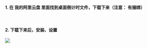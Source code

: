 ####  1. 在 我的阿里云盘 里面找到桌面倒计时文件，下载下来（注意： 有捆绑） 

<br /> 

####  2. 下载下来后，安装、设置
![](https://img2020.cnblogs.com/blog/2113686/202109/2113686-20210907085556490-1917683457.png)
